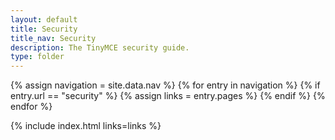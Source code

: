 ```yaml
---
layout: default
title: Security
title_nav: Security
description: The TinyMCE security guide.
type: folder
---
```

{% assign navigation = site.data.nav %}
{% for entry in navigation %}
  {% if entry.url == "security" %}
    {% assign links = entry.pages %}
  {% endif %}
{% endfor %}

{% include index.html links=links %}
